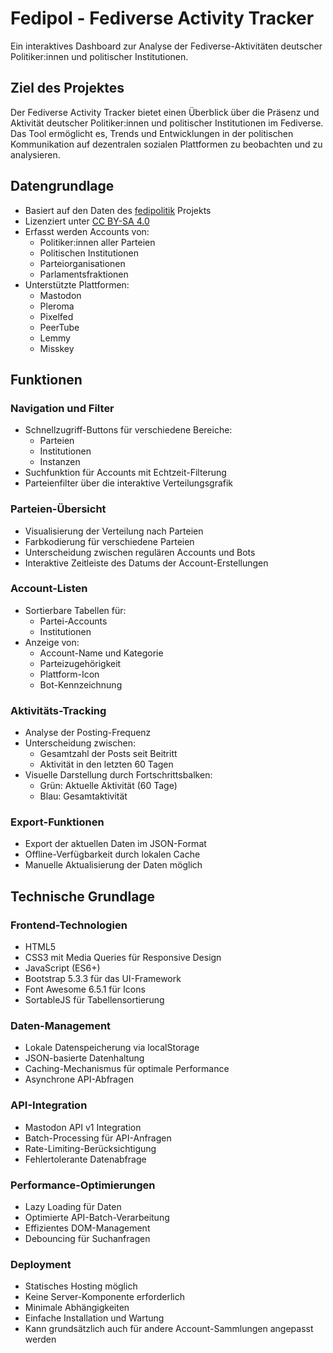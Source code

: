 # Fedipol - Fediverse Activity Tracker

Ein interaktives Dashboard zur Analyse der Fediverse-Aktivitäten deutscher Politiker:innen und politischer Institutionen.

## Ziel des Projektes

Der Fediverse Activity Tracker bietet einen Überblick über die Präsenz und Aktivität deutscher Politiker:innen und politischer Institutionen im Fediverse. Das Tool ermöglicht es, Trends und Entwicklungen in der politischen Kommunikation auf dezentralen sozialen Plattformen zu beobachten und zu analysieren.

## Datengrundlage

- Basiert auf den Daten des [fedipolitik](https://codeberg.org/open/fedipolitik) Projekts
- Lizenziert unter [CC BY-SA 4.0](https://creativecommons.org/licenses/by-sa/4.0/deed.de)
- Erfasst werden Accounts von:
  - Politiker:innen aller Parteien
  - Politischen Institutionen
  - Parteiorganisationen
  - Parlamentsfraktionen
- Unterstützte Plattformen:
  - Mastodon
  - Pleroma
  - Pixelfed
  - PeerTube
  - Lemmy
  - Misskey

## Funktionen

### Navigation und Filter

- Schnellzugriff-Buttons für verschiedene Bereiche:
  - Parteien
  - Institutionen
  - Instanzen
- Suchfunktion für Accounts mit Echtzeit-Filterung
- Parteienfilter über die interaktive Verteilungsgrafik

### Parteien-Übersicht

- Visualisierung der Verteilung nach Parteien
- Farbkodierung für verschiedene Parteien
- Unterscheidung zwischen regulären Accounts und Bots
- Interaktive Zeitleiste des Datums der Account-Erstellungen

### Account-Listen

- Sortierbare Tabellen für:
  - Partei-Accounts
  - Institutionen
- Anzeige von:
  - Account-Name und Kategorie
  - Parteizugehörigkeit
  - Plattform-Icon
  - Bot-Kennzeichnung

### Aktivitäts-Tracking

- Analyse der Posting-Frequenz
- Unterscheidung zwischen:
  - Gesamtzahl der Posts seit Beitritt
  - Aktivität in den letzten 60 Tagen
- Visuelle Darstellung durch Fortschrittsbalken:
  - Grün: Aktuelle Aktivität (60 Tage)
  - Blau: Gesamtaktivität

### Export-Funktionen

- Export der aktuellen Daten im JSON-Format
- Offline-Verfügbarkeit durch lokalen Cache
- Manuelle Aktualisierung der Daten möglich


## Technische Grundlage

### Frontend-Technologien

- HTML5
- CSS3 mit Media Queries für Responsive Design
- JavaScript (ES6+)
- Bootstrap 5.3.3 für das UI-Framework
- Font Awesome 6.5.1 für Icons
- SortableJS für Tabellensortierung

### Daten-Management

- Lokale Datenspeicherung via localStorage
- JSON-basierte Datenhaltung
- Caching-Mechanismus für optimale Performance
- Asynchrone API-Abfragen

### API-Integration

- Mastodon API v1 Integration
- Batch-Processing für API-Anfragen
- Rate-Limiting-Berücksichtigung
- Fehlertolerante Datenabfrage

### Performance-Optimierungen

- Lazy Loading für Daten
- Optimierte API-Batch-Verarbeitung
- Effizientes DOM-Management
- Debouncing für Suchanfragen

### Deployment

- Statisches Hosting möglich
- Keine Server-Komponente erforderlich
- Minimale Abhängigkeiten
- Einfache Installation und Wartung
- Kann grundsätzlich auch für andere Account-Sammlungen angepasst werden
